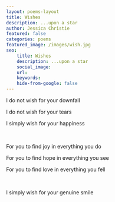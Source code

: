 ```yaml
---
layout: poems-layout
title: Wishes
description: ...upon a star
author: Jessica Christie
featured: false
categories: poems
featured_image: /images/wish.jpg
seo:
    title: Wishes
    description: ...upon a star
    social_image:
    url:
    keywords:
    hide-from-google: false
---
```

I do not wish for your downfall

I do not wish for your tears

I simply wish for your happiness

&nbsp;

For you to find joy in everything you do

For you to find hope in everything you see

For you to find love in everything you fell

&nbsp;

I simply wish for your genuine smile

&nbsp;
